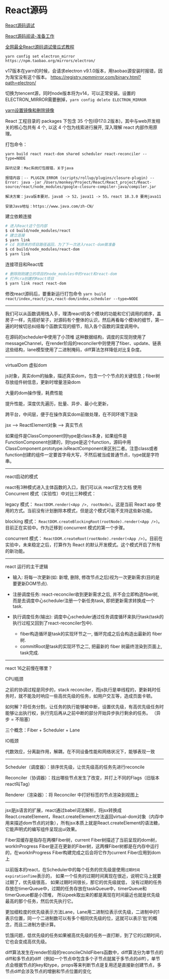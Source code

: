 # React源码

[React源码调试](https://blog.csdn.net/weixin_47431743/article/details/121589419)

[React源码阅读-准备工作](https://juejin.cn/post/6984779312087957512)

[全网最全React源码调试傻瓜式教程](https://zhuanlan.zhihu.com/p/381634693)

`yarn config set electron_mirror https://npm.taobao.org/mirrors/electron/`

v17版本在yarn的时候，会请求electron v9.1.0版本，用taobao源安装时报错，因为淘宝没有这个版本。 https://registry.npmmirror.com/binary.html?path=electron/

切换为tencent源，同时node版本将为v14，可以正常安装。设置的ELECTRON_MIRROR需要删掉，`yarn config delete ELECTRON_MIRROR`

[yarn设置镜像和删除镜像](https://blog.csdn.net/duansamve/article/details/123121100)

React 工程目录的 packages 下包含 35 个包(@17.0.2版本)，其中与web开发相关的核心包共有 4 个, 以这 4 个包为线索进行展开, 深入理解 react 内部作用原理。

打包命令：

`yarn build react react-dom shared scheduler react-reconciler --type=NODE`

```
踩坑记录：Mac系统打包报错，关于java

报错内容：-- PLUGIN_ERROR (scripts/rollup/plugins/closure-plugin) --
Error: java -jar /Users/monkey/Project/React/React_project/React-source/react/node_modules/google-closure-compiler-java/compiler.jar

解决方案：java版本要对，java8 -> 52，java11 -> 55，react 18.3.0 要用java11

安装Java地址：https://www.java.com/zh-CN/
```

建立依赖连接
```bash
# 进入React这个包内部
$ cd build/node_modules/react
# 建立连接
$ yarn link
# cd 到原来的项目路径返回，为了下一次进入react-dom做准备
$ cd build/node_modules/react-dom
$ yarn link
```

连接项目和React库
```bash
# 删除刚刚建立的项目的node_modules中的react和react-dom
# 打开cra创建的React项目
$ yarn link react react-dom
```

修改react源码后，要重新运行打包命令
`yarn build react/index,react/jsx,react-dom/index,scheduler --type=NODE`

---

我们可以从函数调用栈入手，理清react的各个模块的功能和它们调用的顺序，盖房子一样，先搭好架子，对源码有个整体的认识，然后再看每个模块的细节，第一遍的时候切忌纠结每个函数实现的细节，陷入各个函数的深度调用中。

在源码的scheduler中使用了小顶堆 这种数据结构，调度的实现则使用了messageChannel，在render阶段的reconciler中则使用了fiber、update、链表 这些结构，lane模型使用了二进制掩码，diff算法怎样降低对比复杂度。

---

virtualDom 虚拟dom

js对象，真实dom的抽象，描述真实dom，包含一个个节点的关键信息；fiber树存放组件树信息，更新时增量渲染dom

大量的dom操作慢，耗费性能

提升性能，深度优先遍历，批量、异步、最小化更新，

跨平台，中间层，便于在操作真实dom前做处理，在不同环境下渲染

jsx --> ReactElement对象 --> 真实节点

如果组件是ClassComponent则type是class本身，如果组件是FunctionComponent创建的，则type是这个function，源码中用ClassComponent.prototype.isReactComponent来区别二者。注意class或者function创建的组件一定要首字母大写，不然后被当成普通节点，type就是字符串。

---

react启动的模式

react有3种模式进入主体函数的入口，我们可以从 react官方文档 使用 Concurrent 模式（实验性）中对比三种模式：

legacy 模式： `ReactDOM.render(<App />, rootNode)`。这是当前 React app 使用的方式。当前没有计划删除本模式，但是这个模式可能不支持这些新功能。

blocking 模式： `ReactDOM.createBlockingRoot(rootNode).render(<App />)`。目前正在实验中。作为迁移到 concurrent 模式的第一个步骤。

concurrent 模式： `ReactDOM.createRoot(rootNode).render(<App />)`。目前在实验中，未来稳定之后，打算作为 React 的默认开发模式。这个模式开启了所有的新功能。

---

react 运行的主干逻辑

- 输入: 将每一次更新(如: 新增, 删除, 修改节点之后)视为一次更新需求(目的是要更新DOM节点).

- 注册调度任务: react-reconciler收到更新需求之后, 并不会立即构造fiber树, 而是去调度中心scheduler注册一个新任务task, 即把更新需求转换成一个task.

- 执行调度任务(输出): 调度中心scheduler通过任务调度循环来执行task(task的执行过程又回到了react-reconciler包中).
    - fiber构造循环是task的实现环节之一, 循环完成之后会构造出最新的 fiber 树.
    - commitRoot是task的实现环节之二, 把最新的 fiber 树最终渲染到页面上, task完成.

---

react 16之前慢在哪里？

CPU瓶颈

之前的协调过程是同步的，stack reconciler，而js执行是单线程的，更新耗时任务时，就不能及时响应一些高优先级的任务，如用户交互等，造成页面卡顿。

如何解？将任务分割，让任务的执行能够被中断，设置优先级，有高优先级任务时能够让出执行权，执行完后再从之前中断的部分开始异步执行剩余的任务。 （异步 = 不阻塞）

三个概念：Fiber + Scheduler + Lane

IO瓶颈

代数效应，分离副作用，解耦，在不同设备性能和网络状况下，能够表现一致

---

Scheduler（调度器）：排序优先级，让优先级高的任务先进行reconcile

Reconciler（协调器）：找出哪些节点发生了改变，并打上不同的Flags（旧版本react叫Tag）

Renderer（渲染器）：将 Reconciler 中打好标签的节点渲染到视图上

---

jsx是js语言的扩展，react通过babel词法解析，将jsx转换成React.createElement，React.createElement方法返回virtual-dom对象（内存中用来描述dom节点的对象），所有jsx本质上就是React.createElement的语法糖，它能声明式的编写组件呈现出ui效果。

Fiber双缓存是指存在两棵Fiber树，current Fiber树描述了当前呈现的dom树，workInProgress Fiber是正在更新的Fiber树，这两棵Fiber树都是在内存中运行的，在workInProgress Fiber构建完成之后会将它作为current Fiber应用到dom上

以前版本的react，在Scheduler中的每个任务的优先级是使用`过期时间expirationTime`表示的，
如果一个任务的过期时间离现在很近，说明它马上就要过期了，优先级很高，
如果过期时间很长，那它的优先级就低，
没有过期的任务存放在timerQueue中，过期的任务存放在taskQueue中，timerQueue和timerQueue都是小顶堆，
所以peek取出来的都是离现在时间最近也就是优先级最高的那个任务，然后优先执行它。

更加细粒度的优先级表示方法Lane，Lane用二进制位表示优先级，二进制中的1表示位置，同一个二进制数可以有多个相同优先级的位，这就可以表示‘批’的概念，而且二进制方便计算。

饥饿问题，低优先级的任务如果被高优先级的任务一直打断，到了它的过期时间，它也会变成高优先级。

diff算法发生在render阶段的reconcileChildFibers函数中，diff算法分为单节点的diff和多节点的diff（例如一个节点中包含多个子节点就属于多节点的diff），单节点会根据节点的key和type，props等来判断节点是复用还是直接新创建节点，多节点diff会涉及节点的增删和节点位置的变化